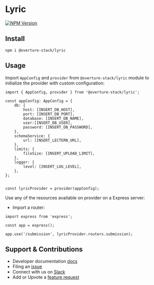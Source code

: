 # Lyric

[![NPM Version](https://img.shields.io/npm/v/@overture-stack/lyric?color=%23cb3837&style=for-the-badge&logo=npm)](https://www.npmjs.com/package/@overture-stack/lyric)

## Install

```
npm i @overture-stack/lyric
```

## Usage

Import `AppConfig` and `provider` from `@overture-stack/lyric` module to initialize the provider with custom configuration:

```
import { AppConfig, provider } from '@overture-stack/lyric';

const appConfig: AppConfig = {
	db: {
		host: [INSERT_DB_HOST],
		port: [INSERT_DB_PORT],
		database: [INSERT_DB_NAME],
		user:[INSERT_DB_USER],
		password: [INSERT_DB_PASSWORD],
	},
	schemaService: {
		url: [INSERT_LECTERN_URL],
	},
	limits: {
		fileSize: [INSERT_UPLOAD_LIMIT],
	},
	logger: {
		level: [INSERT_LOG_LEVEL],
	},
};


const lyricProvider = provider(appConfig);
```

Use any of the resources available on provider on a Express server:

- Import a router:

```
import express from 'express';

const app = express();

app.use('/submission', lyricProvider.routers.submission);
```

## Support & Contributions

- Developer documentation [docs](https://github.com/overture-stack/lyric/blob/main/packages/data-provider/docs/add-new-resources.md)
- Filing an [issue](https://github.com/overture-stack/lyric/issues)
- Connect with us on [Slack](http://slack.overture.bio)
- Add or Upvote a [feature request](https://github.com/overture-stack/lyric/issues/new?assignees=&labels=&projects=&template=Feature_Requests.md)
